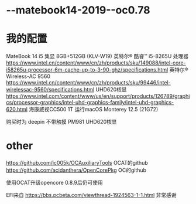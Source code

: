 # --matebook14-2019--oc0.78


# 我的配置
MateBook 14 i5 集显 8GB+512GB (KLV-W19)
英特尔® 酷睿™ i5-8265U 处理器  
https://www.intel.cn/content/www/cn/zh/products/sku/149088/intel-core-i58265u-processor-6m-cache-up-to-3-90-ghz/specifications.html
英特尔® Wireless-AC 9560
https://www.intel.cn/content/www/cn/zh/products/sku/99446/intel-wirelessac-9560/specifications.html
UHD620核显
https://www.intel.com/content/www/us/en/support/products/126789/graphics/processor-graphics/intel-uhd-graphics-family/intel-uhd-graphics-620.html
海康威视CC500 1T
运行macOS Monterey 12.5 (21G72)



购买时为
deepin
不带触摸
PM981
UHD620核显


# other
https://github.com/ic005k/OCAuxiliaryTools  OCAT的github
https://github.com/acidanthera/OpenCorePkg  OC的github

使用OCAT升级opencore 0.8.9后仍可使用

EFI来自
https://bbs.pcbeta.com/viewthread-1924563-1-1.html
非常感谢

